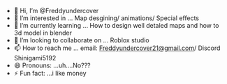 - 👋 Hi, I’m @Freddyundercover
- 👀 I’m interested in ... Map desgining/ animations/ Special effects
- 🌱 I’m currently learning ... How to design well detaled maps and how to 3d model in blender
- 💞️ I’m looking to collaborate on ... Roblox studio
- 📫 How to reach me ... email: Freddyundercover21@gmail.com/ Discord Shinigami5192
- 😄 Pronouns: ...uh....No???
- ⚡ Fun fact: ...i like money

<!---
Freddyundercover/Freddyundercover is a ✨ special ✨ repository because its `README.md` (this file) appears on your GitHub profile.
You can click the Preview link to take a look at your changes.
--->
